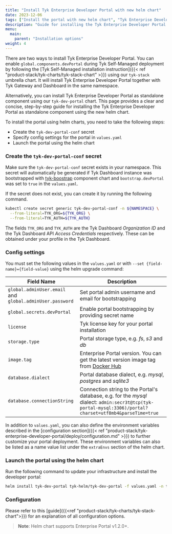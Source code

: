 ```yaml
---
title: "Install Tyk Enterprise Developer Portal with new helm chart"
date: 2023-12-06
tags: ["Install the portal with new helm chart", "Tyk Enterprise Developer Portal"]
description: "Guide for installing the Tyk Enterprise Developer Portal in Kubernetes using new helm chart"
menu:
  main:
    parent: "Installation options"
weight: 4
---
```


There are two ways to install Tyk Enterprise Developer Portal. You can enable `global.components.devPortal` during Tyk Self-Managed deployment by following the [Tyk Self-Managed installation instruction]({{< ref "product-stack/tyk-charts/tyk-stack-chart" >}}) using our `tyk-stack` umbrella chart. It will install Tyk Enterprise Developer Portal together with Tyk Gateway and Dashboard in the same namespace.

Alternatively, you can install Tyk Enterprise Developer Portal as standalone component using our `tyk-dev-portal` chart. This page provides a clear and concise, step-by-step guide for installing the Tyk Enterprise Developer Portal as standalone component using the new helm chart.

To install the portal using helm charts, you need to take the following steps:

- Create the `tyk-dev-portal-conf` secret
- Specify config settings for the portal in `values.yaml`
- Launch the portal using the helm chart

### Create the `tyk-dev-portal-conf` secret

Make sure the `tyk-dev-portal-conf` secret exists in your namespace.
This secret will automatically be generated if Tyk Dashboard instance was bootstrapped with [tyk-boostrap](https://artifacthub.io/packages/helm/tyk-helm/tyk-bootstrap) component chart
and `bootstrap.devPortal` was set to `true` in the `values.yaml`.

If the secret does not exist, you can create it by running the following command.

```bash
kubectl create secret generic tyk-dev-portal-conf -n ${NAMESPACE} \
  --from-literal=TYK_ORG=${TYK_ORG} \
  --from-literal=TYK_AUTH=${TYK_AUTH}
```

The fields `TYK_ORG` and `TYK_AUTH` are the Tyk Dashboard _Organization ID_ and the Tyk Dashboard API _Access Credentials_ respectively. These can be obtained under your profile in the Tyk Dashboard.

### Config settings

You must set the following values in the `values.yaml` or with `--set {field-name}={field-value}` using the helm upgrade command:

| Field Name                                               | Description                                                                                                                                               |
| -------------------------------------------------------- | --------------------------------------------------------------------------------------------------------------------------------------------------------- |
| `global.adminUser.email` and `global.adminUser.password` | Set portal admin username and email for bootstrapping                                                                                                     |
| `global.secrets.devPortal`                               | Enable portal bootstrapping by providing secret name                                                                                                      |
| `license`                                                | Tyk license key for your portal installation                                                                                                              |
| `storage.type`                                           | Portal storage type, e.g. _fs_, _s3_ and _db_                                                                                                             |
| `image.tag`                                              | Enterprise Portal version. You can get the latest version image tag from [Docker Hub](https://hub.docker.com/r/tykio/portal/tags)                         |
| `database.dialect`                                       | Portal database dialect, e.g. _mysql_, _postgres_ and _sqlite3_                                                                                           |
| `database.connectionString`                              | Connection string to the Portal's database, e.g. for the _mysql_ dialect: `admin:secr3t@tcp(tyk-portal-mysql:3306)/portal?charset=utf8mb4&parseTime=true` |

In addition to `values.yaml`, you can also define the environment variables described in the [configuration section]({{< ref "product-stack/tyk-enterprise-developer-portal/deploy/configuration.md" >}}) to further customize your portal deployment. These environment variables can also be listed as a name value list under the `extraEnvs` section of the helm chart.

### Launch the portal using the helm chart

Run the following command to update your infrastructure and install the developer portal:

```bash
helm install tyk-dev-portal tyk-helm/tyk-dev-portal -f values.yaml -n tyk
```

### Configuration

Please refer to this [guide]({{<ref "product-stack/tyk-charts/tyk-stack-chart">}}) for an explanation of all configuration options.

> **Note**: Helm chart supports Enterprise Portal v1.2.0+.
